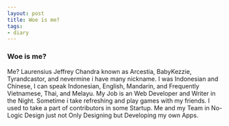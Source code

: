 ```yaml
---
layout: post
title: Woe is me?
tags:
- diary
---
```

### Woe is me?

Me? Laurensius Jeffrey Chandra known as Arcestia, BabyKezzie, Tyrandcastor, and nevermine i have many nickname.
I was Indonesian and Chinese, I can speak Indonesian, English, Mandarin, and Frequently Vietnamese, Thai, and Melayu.
My Job is an Web Developer and Writer in the Night. Sometime i take refreshing and play games with my friends.
I used to take a part of contributors in some Startup.
Me and my Team in No-Logic Design just not Only Designing but Developing my own Apps.
